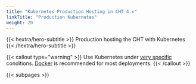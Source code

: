 ```yaml
---
title: "Kubernetes Production Hosting in CHT 4.x"
linkTitle: "Production Kubernetes"
weight: 20
---
```


{{< hextra/hero-subtitle >}}
  Production hosting the CHT with Kubernetes
{{< /hextra/hero-subtitle >}}

{{< callout type="warning" >}}
Use Kubernetes under [very specific](/hosting/kubernetes-vs-docker/) conditions. [Docker](/hosting/4.x/docker/) is recommended for most deployments.
{{< /callout >}}

{{< subpages >}}

